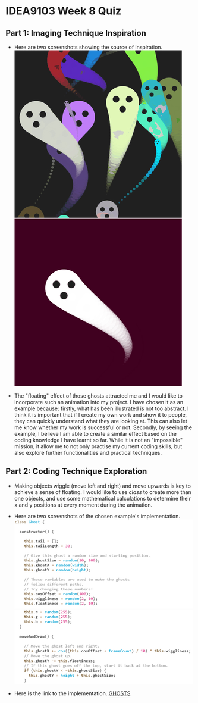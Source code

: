 # IDEA9103 Week 8 Quiz

## Part 1: Imaging Technique Inspiration
- Here are two screenshots showing the source of inspiration.
![Ghost](images/Screenshot_1.jpg)
![Ghosts](images/Screenshot_2.jpg)

- The "floating" effect of those ghosts attracted me and I would like to incorporate such an animation into my project. I have chosen it as an example because: firstly, what has been illustrated is not too abstract. I think it is important that if I create my own work and show it to people, they can quickly understand what they are looking at. This can also let me know whether my work is successful or not. Secondly, by seeing the example, I believe I am able to create a similar effect based on the coding knowledge I have learnt so far. While it is not an "impossible" mission, it allow me to not only practise my current coding skills, but also explore further functionalities and practical techniques.

## Part 2: Coding Technique Exploration
- Making objects wiggle (move left and right) and move upwards is key to achieve a sense of floating. I would like to use *class* to create more than one objects, and use some mathematical calculations to determine their x and y positions at every moment during the animation.

- Here are two screenshots of the chosen example's implementation.
![Implementation_1](images/Screenshot_3.jpg)
![Implementation_2](images/Screenshot_4.jpg)

- Here is the link to the implementation.
[GHOSTS](https://happycoding.io/tutorials/p5js/creating-classes/ghosts)